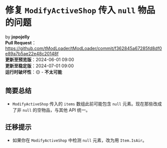 <!-- LTeX: language=zh-cn -->

<!--
# `Fix ModifyActiveShop inconsistency`
by **jopojelly** has been merged.
**Pull Request:** <https://github.com/tModLoader/tModLoader/commit/f362845a67285fd8df0e89a7b5ae22e48c20148f>
**Arrives in Preview**: <t:1717203600:f>
**Arrives in Stable**: <t:1719795600:f>
**Runtime Breakage**: 🟡 - **Unlikely**

## Short Summary
> - `ModifyActiveShop` used to pass in potentially null entries in the `items` array. These will now properly be empty item instances, as is the typical approach.

## Porting Notes
> - If your `ModifyActiveShop` logic was looking for null entries, change it to look for `IsAir` entries instead
-->

# 修复 `ModifyActiveShop` 传入 `null` 物品的问题
by **jopojelly**  
**Pull Request**：<https://github.com/tModLoader/tModLoader/commit/f362845a67285fd8df0e89a7b5ae22e48c20148f>  
**更新至预览版**：2024-06-01 09:00  
**更新至稳定版**：2024-07-01 09:00  
**运行时破坏性**：🟡 - **不太可能**

## 简要总结
- `ModifyActiveShop` 传入的 `items` 数组此前可能包含 `null` 元素。现在那些改成了非 `null` 的空物品，与其他 API 统一。

## 迁移提示
- 如果你在 `ModifyActiveShop` 中检测 `null` 元素，改为用 `Item.IsAir`。

<!--
# 修复 ModifyActiveShop 传入 null 物品的问题
by jopojelly
Pull Request：https://github.com/tModLoader/tModLoader/commit/f362845a67285fd8df0e89a7b5ae22e48c20148f
更新至预览版：2024-06-01 09:00
更新至稳定版：2024-07-01 09:00
运行时破坏性：🟡 - 不太可能

## 简要总结
- ModifyActiveShop 传入的 items 数组此前可能包含 null 元素。现在那些改成了非 null 的空物品，与其他 API 统一。

## 迁移提示
- 如果你在 ModifyActiveShop 中检测 null 元素，改为用 Item.IsAir。
-->
